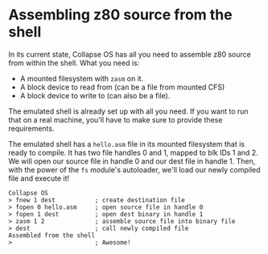 # Assembling z80 source from the shell

In its current state, Collapse OS has all you need to assemble z80 source
from within the shell. What you need is:

* A mounted filesystem with `zasm` on it.
* A block device to read from (can be a file from mounted CFS)
* A block device to write to (can also be a file).

The emulated shell is already set up with all you need. If you want to run that
on a real machine, you'll have to make sure to provide these requirements.

The emulated shell has a `hello.asm` file in its mounted filesystem that is
ready to compile. It has two file handles 0 and 1, mapped to blk IDs 1 and 2.
We will open our source file in handle 0 and our dest file in handle 1. Then,
with the power of the `fs` module's autoloader, we'll load our newly compiled
file and execute it!

    Collapse OS
    > fnew 1 dest           ; create destination file
    > fopen 0 hello.asm     ; open source file in handle 0
    > fopen 1 dest          ; open dest binary in handle 1
    > zasm 1 2              ; assemble source file into binary file
    > dest                  ; call newly compiled file
    Assembled from the shell
    >                       ; Awesome!
